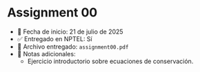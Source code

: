 # Assignment 00

- 📅 Fecha de inicio: 21 de julio de 2025
- ✅ Entregado en NPTEL: Sí
- 📄 Archivo entregado: `assignment00.pdf`
- 📌 Notas adicionales:
  - Ejercicio introductorio sobre ecuaciones de conservación.
